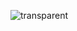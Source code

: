![transparent](https://capsule-render.vercel.app/api?type=transparent&fontColor=703ee5&text=Transparent&height=110&fontSize=30&desc=Only%20Use%20Text&descAlignY=75&descAlign=60)
